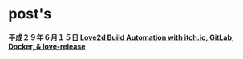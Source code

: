 # post's

#### 平成２９年６月１５日 [Love2d Build Automation with itch.io, GitLab, Docker, & love-release](https://github.com/oniietzschan/blog/issues/1)
